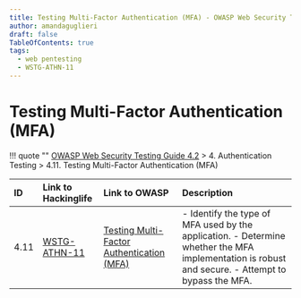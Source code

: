 ```yaml
---
title: Testing Multi-Factor Authentication (MFA) - OWASP Web Security Testing Guide 
author: amandaguglieri
draft: false
TableOfContents: true
tags:
  - web pentesting
  - WSTG-ATHN-11
---
```




# Testing Multi-Factor Authentication (MFA)

!!! quote ""
	[OWASP Web Security Testing Guide 4.2](index.md) > 4. Authentication Testing > 4.11. Testing Multi-Factor Authentication (MFA)

|ID|Link to Hackinglife|Link to OWASP|Description|
|:---|:---|:---|:---|
|4.11|[WSTG-ATHN-11](WSTG-ATHN-11.md)|[Testing Multi-Factor Authentication (MFA)](https://owasp.org/www-project-web-security-testing-guide/latest/4-Web_Application_Security_Testing/04-Authentication_Testing/11-Testing_Multi-Factor_Authentication)|- Identify the type of MFA used by the application.  - Determine whether the MFA implementation is robust and secure.  - Attempt to bypass the MFA.|



